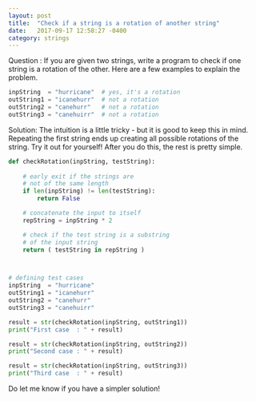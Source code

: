```yaml
---
layout: post
title:  "Check if a string is a rotation of another string"
date:   2017-09-17 12:58:27 -0400
category: strings
---
```


Question : If you are given two strings, write a program to check if one string is a rotation of the other. Here are a few examples to explain the problem. 

```python
inpString  = "hurricane"  # yes, it's a rotation
outString1 = "icanehurr"  # not a rotation
outString2 = "canehurr"   # not a rotation
outString3 = "canehuirr"  # not a rotation
```

Solution: The intuition is a little tricky - but it is good to keep this in mind. Repeating the first string ends up creating all possible rotations of the string. Try it out for yourself! After you do this, the rest is pretty simple.  

```python
def checkRotation(inpString, testString):
    
    # early exit if the strings are 
    # not of the same length
    if len(inpString) != len(testString):
        return False

    # concatenate the input to itself 
    repString = inpString * 2

    # check if the test string is a substring
    # of the input string
    return ( testString in repString )



# defining test cases
inpString  = "hurricane"
outString1 = "icanehurr"
outString2 = "canehurr"
outString3 = "canehuirr"

result = str(checkRotation(inpString, outString1))
print("First case  : " + result)

result = str(checkRotation(inpString, outString2))
print("Second case : " + result)

result = str(checkRotation(inpString, outString3))
print("Third case  : " + result)
```

Do let me know if you have a simpler solution! 
